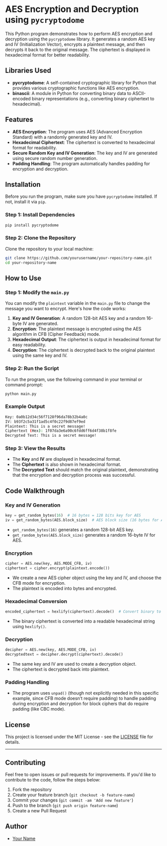 # AES Encryption and Decryption using `pycryptodome`

This Python program demonstrates how to perform AES encryption and decryption using the `pycryptodome` library. It generates a random AES key and IV (Initialization Vector), encrypts a plaintext message, and then decrypts it back to the original message. The ciphertext is displayed in hexadecimal format for better readability.

## Libraries Used

- **pycryptodome**: A self-contained cryptographic library for Python that provides various cryptographic functions like AES encryption.
- **binascii**: A module in Python for converting binary data to ASCII-encoded binary representations (e.g., converting binary ciphertext to hexadecimal).

## Features

- **AES Encryption**: The program uses AES (Advanced Encryption Standard) with a randomly generated key and IV.
- **Hexadecimal Ciphertext**: The ciphertext is converted to hexadecimal format for readability.
- **Secure Random Key and IV Generation**: The key and IV are generated using secure random number generation.
- **Padding Handling**: The program automatically handles padding for encryption and decryption.

## Installation

Before you run the program, make sure you have `pycryptodome` installed. If not, install it via `pip`.

### Step 1: Install Dependencies

```bash
pip install pycryptodome
```

### Step 2: Clone the Repository

Clone the repository to your local machine:

```bash
git clone https://github.com/yourusername/your-repository-name.git
cd your-repository-name
```

## How to Use

### Step 1: Modify the `main.py`

You can modify the `plaintext` variable in the `main.py` file to change the message you want to encrypt. Here's how the code works:

1. **Key and IV Generation**: A random 128-bit AES key and a random 16-byte IV are generated.
2. **Encryption**: The plaintext message is encrypted using the AES algorithm in CFB (Cipher Feedback) mode.
3. **Hexadecimal Output**: The ciphertext is output in hexadecimal format for easy readability.
4. **Decryption**: The ciphertext is decrypted back to the original plaintext using the same key and IV.

### Step 2: Run the Script

To run the program, use the following command in your terminal or command prompt:

```bash
python main.py
```

### Example Output

```bash
Key: 0a0b12d34c56f7128f96da78b32b4a0c
IV: b93f2c5a31f1ad5c4f0c22f9d87ef9ed
Plaintext: This is a secret message!
Ciphertext (Hex): 1f07da3e6a90c6fdd6ff6d4f38b1f8fe
Decrypted Text: This is a secret message!
```

### Step 3: View the Results

- The **Key** and **IV** are displayed in hexadecimal format.
- The **Ciphertext** is also shown in hexadecimal format.
- The **Decrypted Text** should match the original plaintext, demonstrating that the encryption and decryption process was successful.

## Code Walkthrough

### Key and IV Generation

```python
key = get_random_bytes(16)  # 16 bytes = 128 bits key for AES
iv = get_random_bytes(AES.block_size)  # AES block size (16 bytes for AES)
```

- `get_random_bytes(16)` generates a random 128-bit AES key.
- `get_random_bytes(AES.block_size)` generates a random 16-byte IV for AES.

### Encryption

```python
cipher = AES.new(key, AES.MODE_CFB, iv)
ciphertext = cipher.encrypt(plaintext.encode())
```

- We create a new AES cipher object using the key and IV, and choose the CFB mode for encryption.
- The plaintext is encoded into bytes and encrypted.

### Hexadecimal Conversion

```python
encoded_ciphertext = hexlify(ciphertext).decode()  # Convert binary to hex
```

- The binary ciphertext is converted into a readable hexadecimal string using `hexlify()`.

### Decryption

```python
decipher = AES.new(key, AES.MODE_CFB, iv)
decryptedtext = decipher.decrypt(ciphertext).decode()
```

- The same key and IV are used to create a decryption object.
- The ciphertext is decrypted back into plaintext.

### Padding Handling

- The program uses `unpad()` (though not explicitly needed in this specific example, since CFB mode doesn’t require padding) to handle padding during encryption and decryption for block ciphers that do require padding (like CBC mode).

## License

This project is licensed under the MIT License - see the [LICENSE](LICENSE) file for details.

---

## Contributing

Feel free to open issues or pull requests for improvements. If you'd like to contribute to the code, follow the steps below:

1. Fork the repository
2. Create your feature branch (`git checkout -b feature-name`)
3. Commit your changes (`git commit -am 'Add new feature'`)
4. Push to the branch (`git push origin feature-name`)
5. Create a new Pull Request

## Author

- [Your Name](https://github.com/mooosakhan)
